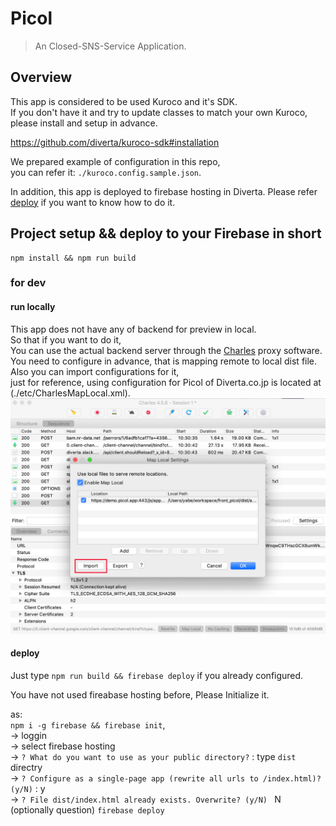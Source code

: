 # Picol

> An Closed-SNS-Service Application.

## Overview

This app is considered to be used Kuroco and it's SDK.  
If you don't have it and try to update classes to match your own Kuroco,  
please install and setup in advance.  

https://github.com/diverta/kuroco-sdk#installation

We prepared example of configuration in this repo,  
you can refer it: `./kuroco.config.sample.json`.

In addition, this app is deployed to firebase hosting in Diverta.
Please refer [deploy] if you want to know how to do it.

## Project setup && deploy to your Firebase in short

```
npm install && npm run build
```

### for dev

#### run locally

This app does not have any of backend for preview in local.  
So that if you want to do it,  
You can use the actual backend server through the [Charles] proxy software.  
You need to configure in advance, that is mapping remote to local dist file.  
Also you can import configurations for it,  
just for reference, using configuration for Picol of Diverta.co.jp is located at (./etc/CharlesMapLocal.xml).  
![CharlesConfig]

#### deploy

Just type `npm run build && firebase deploy` if you already configured.

You have not used fireabase hosting before,
Please Initialize it.  

as:   
`npm i -g firebase && firebase init`,  
-> loggin  
-> select firebase hosting  
-> `? What do you want to use as your public directory?` : type `dist` directry  
-> `? Configure as a single-page app (rewrite all urls to /index.html)? (y/N)` : y  
-> `? File dist/index.html already exists. Overwrite? (y/N) ` N (optionally question)
`firebase deploy`

[Charles]: https://www.charlesproxy.com/
[CharlesConfig]: ./etc/CharlesConfig.png
[deploy]: #deploy
